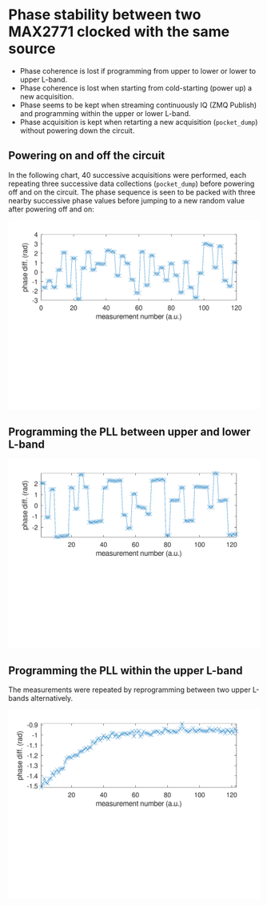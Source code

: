 # Phase stability between two MAX2771 clocked with the same source

* Phase coherence is lost if programming from upper to lower or lower to
upper L-band.
* Phase coherence is lost when starting from cold-starting (power up) a 
new acquisition.
* Phase seems to be kept when streaming continuously IQ (ZMQ Publish) and
programming within the upper or lower L-band.
* Phase acquisition is kept when retarting a new acquisition (``pocket_dump``)
without powering down the circuit.

## Powering on and off the circuit

In the following chart, 40 successive acquisitions were performed, each repeating
three successive data collections (``pocket_dump``) before powering off and on the
circuit. The phase sequence is seen to be packed with three nearby successive phase
values before jumping to a new random value after powering off and on:

<img src="onoffsol.png">

## Programming the PLL between upper and lower L-band

<img src="updown.png">

## Programming the PLL within the upper L-band

The measurements were repeated by reprogramming between two upper L-bands alternatively.

<img src="upup.png">
